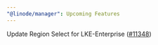 ```yaml
---
"@linode/manager": Upcoming Features
---
```


Update Region Select for LKE-Enterprise ([#11348](https://github.com/linode/manager/pull/11348))
